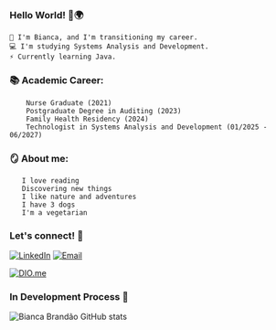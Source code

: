 ### Hello World! 👋🌍

    🌟 I'm Bianca, and I'm transitioning my career.
    💻 I'm studying Systems Analysis and Development.
    ⚡ Currently learning Java.
    
### 📚  Academic Career:
        Nurse Graduate (2021)
        Postgraduate Degree in Auditing (2023)
        Family Health Residency (2024)
        Technologist in Systems Analysis and Development (01/2025 - 06/2027)
### 🪞 About me:
       I love reading
       Discovering new things
       I like nature and adventures
       I have 3 dogs
       I'm a vegetarian

### Let's connect! 🔗  

[![LinkedIn](https://img.shields.io/badge/LinkedIn-blue?style=for-the-badge&logo=linkedin&logoColor=white)](https://www.linkedin.com/in/biancabbr/) 
[![Email](https://camo.githubusercontent.com/e5cfad4cbb1e023463333923b069b81749d94e8ff5722f851c7bb01d65bb0e95/68747470733a2f2f696d672e736869656c64732e696f2f62616467652f476d61696c2d4431343833363f7374796c653d666f722d7468652d6261646765266c6f676f3d676d61696c266c6f676f436f6c6f723d7768697465)](biancbrandao@gmail.com)

[![DIO.me](https://yt3.ggpht.com/_HfgLNdU77la-nFe97KHYFdhfi1IH-1J0I9WUfC9vOeQZWXl53aPGiQG3y2MMwWz0wjgFN56Eiw=s44-c-k-c0x00ffffff-no-rj)](https://www.dio.me/users/biabrandao) 

### In Development Process 📎

![Bianca Brandão GitHub stats](https://github-readme-stats.vercel.app/api?username=biancbrandao&theme=shadow_red)




